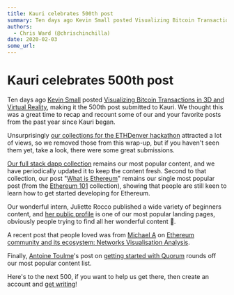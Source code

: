 ```yaml
---
title: Kauri celebrates 500th post
summary: Ten days ago Kevin Small posted Visualizing Bitcoin Transactions in 3D and Virtual Reality, making it the 500th post submitted to Kauri. We thought this was a great time to recap and recount some of our and your favorite posts from the past year since Kauri began. Unsurprisingly our collections for the ETHDenver hackathon attracted a lot of views, so we removed those from this wrap-up, but if you havent seen them yet, take a look, there were some great submissions. Our full stack dapp collection
authors:
  - Chris Ward (@chrischinchilla)
date: 2020-02-03
some_url: 
---
```


# Kauri celebrates 500th post


Ten days ago [Kevin Small](https://kauri.io/public-profile/043f19855cc8b31941f72d4728a4d32c0476a70d) posted [Visualizing Bitcoin Transactions in 3D and Virtual Reality](https://kauri.io/article/ef32ddae59094e8b99c92131b9148200), making it the 500th post submitted to Kauri. We thought this was a great time to recap and recount some of our and your favorite posts from the past year since Kauri began.

Unsurprisingly [our collections for the ETHDenver hackathon](https://kauri.io/search-results?q=ethdenver) attracted a lot of views, so we removed those from this wrap-up, but if you haven't seen them yet, take a look, there were some great submissions.

[Our full stack dapp collection](https://kauri.io/collection/5b8e401ee727370001c942e3/full-stack-dapp-tutorial-series) remains our most popular content, and we have periodically updated it to keep the content fresh. Second to that collection, our post "[What is Ethereum](https://kauri.io/article/67a81d8746ee4b49ba19447e8e2a983e/v7/ethereum-101-part-1-what-is-ethereum)" remains our single most popular post (from the [Ethereum 101](https://kauri.io/collection/5bb65f0f4f34080001731dc2/ethereum-101) collection), showing that people are still keen to learn how to get started developing for Ethereum.

Our wonderful intern, Juliette Rocco published a wide variety of beginners content, and [her public profile](/public-profile/dd23401dcab425f0a435eb7a86c77c5e8513bead) is one of our most popular landing pages, obviously people trying to find all her wonderful content 👏.

A recent post that people loved was from [Michael A](https://kauri.io/public-profile/2e34cdb393c08086e759e3d186b3b4fb2ca5b1b2) on [Ethereum community and its ecosystem: Networks Visualisation Analysis](https://kauri.io/article/cd37b69782ee45d6a96caa6e1ab43f42).

Finally, [Antoine Toulme](https://kauri.io/public-profile/c82a6220398714f74e2d929309f4c5b1d4f7b0f6)'s post on [getting started with Quorum](https://kauri.io/article/97e916abb4b5431bbb297f42d0ce8b88/quorum-how-to) rounds off our most popular content list.

Here's to the next 500, if you want to help us get there, then create an account and [get writing](https://kauri.io/article/cc1cefd3523b4faeafc700a44698e43d/v3/writing-on-kauri)!